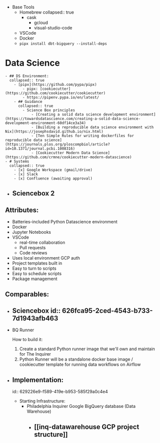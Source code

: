 - Base Tools
	- Homebrew
	  collapsed:: true
		- cask
			- gcloud
			- visual-studio-code
	- VSCode
	- Docker
	- `pipx install dbt-bigquery --install-deps`
# Data Science
	- ## DS Environment:
	  collapsed:: true
		- [pipx](https://github.com/pypa/pipx)
			- pipx: [cookiecutter](https://github.com/cookiecutter/cookiecutter)
			- https://pipenv.pypa.io/en/latest/
		- ## Guidance
		  collapsed:: true
			- Science Box principles
				- [Creating a solid data science development environment](https://towardsdatascience.com/creating-a-solid-data-science-development-environment-60df14ce3a34)
				- [Building a reproducible data science environment with Nix](https://josephsdavid.github.io/nix.html)
				- [Ten Simple Rules for writing dockerfiles for reproducible data science](https://journals.plos.org/ploscompbiol/article?id=10.1371/journal.pcbi.1008316)
				- [Cookiecutter Modern Data Science](https://github.com/crmne/cookiecutter-modern-datascience)
	- # Systems
	  collapsed:: true
		- [x] Google Workspace (gmail/drive)
		- [x] Slack
		- [x] Confluence (awaiting approval)
- ## Sciencebox 2
## Attributes:
- Batteries-included Python Datascience environment
- Docker
- Jupyter Notebooks
- VSCode
	- real-time collaboration
	- Pull requests
	- Code reviews
- Uses local environment GCP auth
- Project templates built in
- Easy to turn to scripts
- Easy to schedule scripts
- Package management
## Comparables:
- Sciencebox
  id:: 626fca95-2ced-4543-b733-7d1943afb463
	-
- BQ Runner
  
  
  
  How to build it:
  1. Create a standard Python runner image that we'll own and maintain for The Inquirer
  	1. Python Runner will be a standalone docker base image / cookiecutter template for running data workflows on Airflow
- ## Implementation:
  id:: 629226e9-f589-419e-b953-585f29a0c4e4
	- Starting Infrastructure:
		- Philadelphia Inquirer Google BigQuery database (Data Warehouse)
			- [[inq-datawarehouse GCP project structure]]
				-